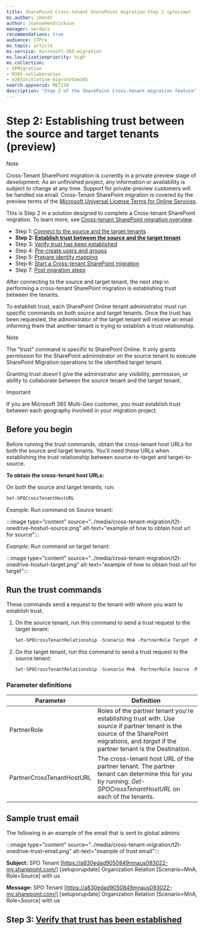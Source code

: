 ```yaml
---
title: SharePoint Cross-tenant SharePoint migration Step 2 (preview)
ms.author: jhendr
author: JoanneHendrickson
manager: serdars
recommendations: true
audience: ITPro
ms.topic: article
ms.service: microsoft-365-migration
ms.localizationpriority: high
ms.collection:
- SPMigration
- M365-collaboration
- m365initiative-migratetom365
search.appverid: MET150
description: "Step 2 of the SharePoint Cross-tenant migration feature"
---
```

# Step 2: Establishing trust between the source and target tenants (preview)

>[!Note]
>Cross-Tenant SharePoint migration is currently in a private preview stage of development. As an unfinished project, any information or availability is subject to change at any time. Support for private-preview customers will be handled via email. Cross-Tenant SharePoint migration is covered by the preview terms of the [Microsoft Universal License Terms for Online Services](https://www.microsoft.com/licensing/terms/product/ForOnlineServices/all).

This is Step 2 in a solution designed to complete a Cross-tenant SharePoint migration. To learn more, see [Cross-tenant SharePoint migration overview](cross-tenant-SharePoint-migration.md).

- Step 1: [Connect to the source and the target tenants](cross-tenant-SharePoint-migration-step1.md)
- **Step 2: [Establish trust between the source and the target tenant](cross-tenant-SharePoint-migration-step2.md)**
- Step 3: [Verify trust has been established](cross-tenant-SharePoint-migration-step3.md)
- Step 4: [Pre-create users and groups](cross-tenant-SharePoint-migration-step4.md)
- Step 5: [Prepare identity mapping](cross-tenant-SharePoint-migration-step5.md)
- Step 6: [Start a Cross-tenant SharePoint migration](cross-tenant-SharePoint-migration-step6.md)
- Step 7: [Post migration steps](cross-tenant-SharePoint-migration-step7.md)

After connecting to the source and target tenant, the next step in performing a cross-tenant SharePoint migration is establishing trust between the tenants.

To establish trust, each SharePoint Online tenant administrator must run specific commands on both source and target tenants. Once the trust has been requested, the administrator of the target tenant will receive an email informing them that another tenant is trying to establish a trust relationship.

> [!NOTE]
> The "trust" command is specific to SharePoint Online. It only grants permission for the SharePoint administrator on the source tenant to execute SharePoint Migration operations to the identified target tenant.
>
> Granting trust *doesn't* give the administrator any visibility, permission, or ability to collaborate between the source tenant and the target tenant.

> [!IMPORTANT]
> If you are Microsoft 365 Multi-Geo customer, you must establish trust between each geography involved in your migration project.

## Before you begin

Before running the trust commands, obtain the cross-tenant host URLs for both the source and target tenants. You'll need these URLs when establishing the trust relationship between source-to-target and target-to-source.

**To obtain the cross-tenant host URLs:**

On both the source and target tenants, run:

```powershell
Get-SPOCrossTenantHostURL
```

*Example:* Run command on Source tenant:

 :::image type="content" source="../media/cross-tenant-migration/t2t-onedrive-hosturl-source.png" alt-text="example of how to obtain host url for source":::

*Example:* Run command on target tenant:

:::image type="content" source="../media/cross-tenant-migration/t2t-onedrive-hosturl-target.png" alt-text="example of how to obtain host url for target":::

## Run the trust commands

These commands send a request to the tenant with whom you want to establish trust.

1. On the source tenant, run this command to send a trust request to the target tenant:

   ```powershell
   Set-SPOCrossTenantRelationship -Scenario MnA -PartnerRole Target -PartnerCrossTenantHostUrl <TARGETCrossTenantHostUrl>
   ```

2. On the target tenant, run this command to send a trust request to the source tenant:

   ```powershell
   Set-SPOCrossTenantRelationship -Scenario MnA -PartnerRole Source -PartnerCrossTenantHostUrl <SOURCECrossTenantHostUrl>
   ```

### Parameter definitions

|Parameter|Definition|
|---|---|
|PartnerRole|Roles of the partner tenant you're establishing trust with.  Use *source* if partner tenant is the source of the SharePoint migrations, and *target* if the partner tenant is the Destination.
|PartnerCrossTenantHostURL|The cross-tenant host URL of the partner tenant. The partner tenant can determine this for you by running: *Get-SPOCrossTenantHostURL* on each of the tenants.|

## Sample trust email

The following in an example of the email that is sent to global admins:

:::image type="content" source="../media/cross-tenant-migration/t2t-onedrive-trust-email.png" alt-text="example of trust email":::

**Subject:**  SPO Tenant [https://a830edad9050849mnaus093022-my.sharepoint.com/] [setuporupdate] Organization Relation [Scenario=MnA, Role=Source] with us

**Message:**  SPO Tenant [https://a830edad9050849mnaus093022-my.sharepoint.com/] [setuporupdate] Organization Relation [Scenario=MnA, Role=Source] with us

## Step 3: [Verify that trust has been established](cross-tenant-SharePoint-migration-step3.md)
